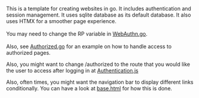 This is a template for creating websites in go. It includes authentication and session management.
It uses sqlite database as its default database.
It also uses HTMX for a smoother page experience.
<br/><br/>
You may need to change the RP variable in [WebAuthn.go](/Utils/WebAuthn/WebAuthn.go).
<br><br/>
Also, see [Authorized.go](/RoutesHandler/Authorized/Authorized.go) for an example on how to handle access to authorized pages.

Also, you might want to change /authorized to the route that you would like the user to access after logging in at [Authentication.js](/static/js/Authentication.js)

Also, often times, you might want the navigation bar to display different links conditionally. You can have a look at [base.html](/templates/base.html) for how this is done.